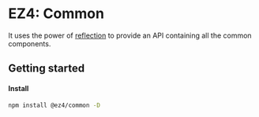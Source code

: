 # EZ4: Common

It uses the power of [reflection](../reflection/) to provide an API containing all the common components.

## Getting started

#### Install

```sh
npm install @ez4/common -D
```
